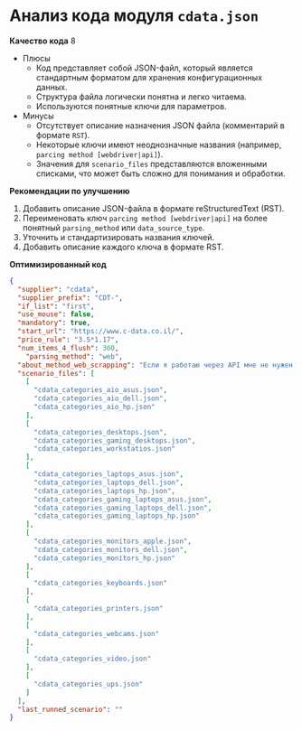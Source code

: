 # Анализ кода модуля `cdata.json`

**Качество кода**
8
-  Плюсы
    -   Код представляет собой JSON-файл, который является стандартным форматом для хранения конфигурационных данных.
    -   Структура файла логически понятна и легко читаема.
    -   Используются понятные ключи для параметров.
-  Минусы
    -   Отсутствует описание назначения JSON файла (комментарий в формате `RST`).
    -   Некоторые ключи имеют неоднозначные названия (например, `parcing method [webdriver|api]`).
    -   Значения для `scenario_files` представляются вложенными списками, что может быть сложно для понимания и обработки.

**Рекомендации по улучшению**

1.  Добавить описание JSON-файла в формате reStructuredText (RST).
2.  Переименовать ключ `parcing method [webdriver|api]` на более понятный `parsing_method` или `data_source_type`.
3.  Уточнить и стандартизировать названия ключей.
4.  Добавить описание каждого ключа в формате RST.

**Оптимизированный код**

```json
{
  "supplier": "cdata",
  "supplier_prefix": "CDT-",
  "if_list": "first",
  "use_mouse": false,
  "mandatory": true,
  "start_url": "https://www.c-data.co.il/",
  "price_rule": "3.5*1.17",
  "num_items_4_flush": 300,
    "parsing_method": "web",
  "about_method_web_scrapping": "Если я работаю через API мне не нужен webdriver",
  "scenario_files": [
    [
      "cdata_categories_aio_asus.json",
      "cdata_categories_aio_dell.json",
      "cdata_categories_aio_hp.json"
    ],
    [
      "cdata_categories_desktops.json",
      "cdata_categories_gaming_desktops.json",
      "cdata_categories_workstatios.json"
    ],
    [
      "cdata_categories_laptops_asus.json",
      "cdata_categories_laptops_dell.json",
      "cdata_categories_laptops_hp.json",
      "cdata_categories_gaming_laptops_asus.json",
      "cdata_categories_gaming_laptops_dell.json",
      "cdata_categories_gaming_laptops_hp.json"
    ],
    [
      "cdata_categories_monitors_apple.json",
      "cdata_categories_monitors_dell.json",
      "cdata_categories_monitors_hp.json"
    ],
    [
      "cdata_categories_keyboards.json"
    ],
    [
      "cdata_categories_printers.json"
    ],
    [
      "cdata_categories_webcams.json"
    ],
    [
      "cdata_categories_video.json"
    ],
    [
      "cdata_categories_ups.json"
    ]
  ],
  "last_runned_scenario": ""
}
```
